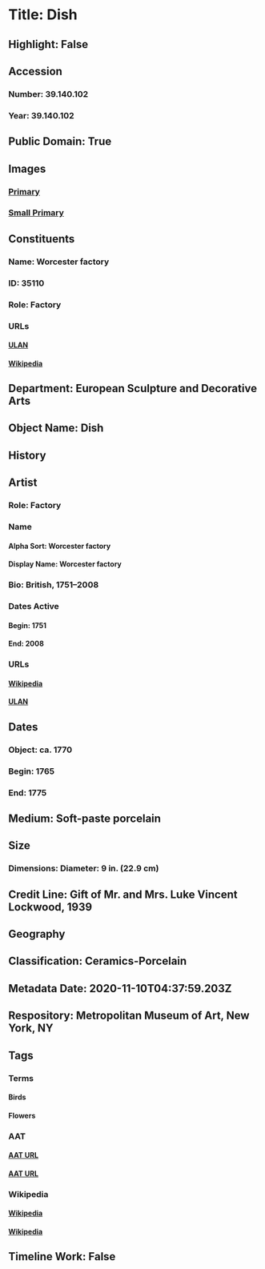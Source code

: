 # Title: Dish
## Highlight: False
## Accession
### Number: 39.140.102
### Year: 39.140.102
## Public Domain: True
## Images
### [Primary](https://images.metmuseum.org/CRDImages/es/original/119811.jpg)
### [Small Primary](https://images.metmuseum.org/CRDImages/es/web-large/119811.jpg)
## Constituents
### Name: Worcester factory
### ID: 35110
### Role: Factory
### URLs
#### [ULAN](http://vocab.getty.edu/page/ulan/500332804)
#### [Wikipedia](https://www.wikidata.org/wiki/Q668894)
## Department: European Sculpture and Decorative Arts
## Object Name: Dish
## History
## Artist
### Role: Factory
### Name
#### Alpha Sort: Worcester factory
#### Display Name: Worcester factory
### Bio: British, 1751–2008
### Dates Active
#### Begin: 1751
#### End: 2008
### URLs
#### [Wikipedia](https://www.wikidata.org/wiki/Q668894)
#### [ULAN](http://vocab.getty.edu/page/ulan/500332804)
## Dates
### Object: ca. 1770
### Begin: 1765
### End: 1775
## Medium: Soft-paste porcelain
## Size
### Dimensions: Diameter: 9 in. (22.9 cm)
## Credit Line: Gift of Mr. and Mrs. Luke Vincent Lockwood, 1939
## Geography
## Classification: Ceramics-Porcelain
## Metadata Date: 2020-11-10T04:37:59.203Z
## Respository: Metropolitan Museum of Art, New York, NY
## Tags
### Terms
#### Birds
#### Flowers
### AAT
#### [AAT URL](http://vocab.getty.edu/page/aat/300266506)
#### [AAT URL](http://vocab.getty.edu/page/aat/300132399)
### Wikipedia
#### [Wikipedia]()
#### [Wikipedia]()
## Timeline Work: False